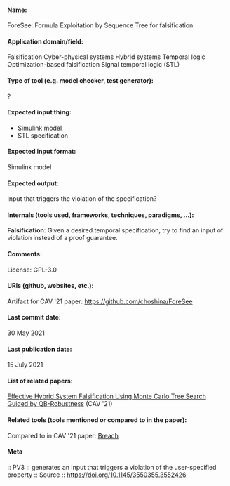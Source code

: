 #### Name:
ForeSee: Formula Exploitation by Sequence Tree for falsification

#### Application domain/field:
Falsification
Cyber-physical systems
Hybrid systems
Temporal logic
Optimization-based falsification
Signal temporal logic (STL)

#### Type of tool (e.g. model checker, test generator):
?

#### Expected input thing:
- Simulink model
- STL specification

#### Expected input format:
Simulink model

#### Expected output:
Input that triggers the violation of the specification?

#### Internals (tools used, frameworks, techniques, paradigms, ...):
**Falsification**: Given a desired temporal specification, try to find an input of violation instead of a proof guarantee.

#### Comments:
License: GPL-3.0

#### URIs (github, websites, etc.):
Artifact for CAV '21 paper: https://github.com/choshina/ForeSee

#### Last commit date:
30 May 2021

#### Last publication date:
15 July 2021

#### List of related papers:
[Effective Hybrid System Falsification Using Monte Carlo Tree Search Guided by QB-Robustness](https://doi.org/10.1007/978-3-030-81685-8_29) (CAV '21)

#### Related tools (tools mentioned or compared to in the paper):
Compared to in CAV '21 paper: [Breach](Libraries/Breach.md)

#### Meta
:: PV3 :: generates an input that triggers a violation of the user-specified property
:: Source :: https://doi.org/10.1145/3550355.3552426